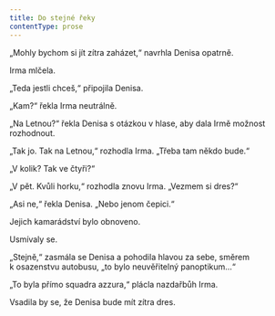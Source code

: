 ```yaml
---
title: Do stejné řeky
contentType: prose
---
```


<section>

„Mohly bychom si jít zítra zaházet,“ navrhla Denisa opatrně.

Irma mlčela.

„Teda jestli chceš,“ připojila Denisa.

„Kam?“ řekla Irma neutrálně.

„Na Letnou?“ řekla Denisa s otázkou v hlase, aby dala Irmě možnost rozhodnout.

„Tak jo. Tak na Letnou,“ rozhodla Irma. „Třeba tam někdo bude.“

„V kolik? Tak ve čtyři?“

„V pět. Kvůli horku,“ rozhodla znovu Irma. „Vezmem si dres?“

„Asi ne,“ řekla Denisa. „Nebo jenom čepici.“

Jejich kamarádství bylo obnoveno.

Usmívaly se.

„Stejně,“ zasmála se Denisa a pohodila hlavou za sebe, směrem k osazenstvu autobusu, „to bylo neuvěřitelný panoptikum…“

„To byla přímo squadra azzura,“ plácla nazdařbůh Irma.

Vsadila by se, že Denisa bude mít zítra dres.

</section>
